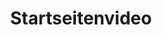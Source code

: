 ---
title: "Startseitenvideo"
videoUrl: "omhOev4e3FGayW9Ol02Kd6TsQ4XB9WIZ5d3QVhKk9FeY" # Playback ID de Mux
thumbnail: "/uploads/thumbnail.webp"
captionsUrl: "/uploads/video-de.vtt"
---